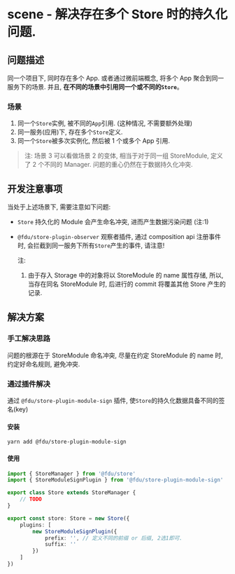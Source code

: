 # scene - 解决存在多个 Store 时的持久化问题.

## 问题描述

同一个项目下, 同时存在多个 App. 或者通过微前端概念, 将多个 App 聚合到同一服务下的场景. 并且, **在不同的场景中引用同一个或不同的`Store`**。

### 场景

1.  同一个`Store`实例, 被不同的`App`引用. (这种情况, 不需要额外处理)
2.  同一服务(应用)下, 存在多个`Store`定义.
3.  同一个`Store`被多次实例化, 然后被 1 个或多个 App 引用.

> 注: 场景 3 可以看做场景 2 的变体, 相当于对于同一组 StoreModule, 定义了 2 个不同的 Manager. 问题的重心仍然在于数据持久化冲突.

## 开发注意事项

当处于上述场景下, 需要注意如下问题:

-   `Store` 持久化的 Module 会产生命名冲突, 进而产生数据污染问题 (注:1)
-   `@fdu/store-plugin-observer` 观察者插件, 通过 composition api 注册事件时, 会拦截到同一服务下所有`Store`产生的事件, 请注意!

    注:

    1.  由于存入 Storage 中的对象将以 StoreModule 的 name 属性存储, 所以, 当存在同名 StoreModule 时, 后进行的 commit 将覆盖其他 Store 产生的记录.

## 解决方案

### 手工解决思路

问题的根源在于 StoreModule 命名冲突, 尽量在约定 StoreModule 的 name 时, 约定好命名规则, 避免冲突.

### 通过插件解决

通过 `@fdu/store-plugin-module-sign` 插件, 使`Store`的持久化数据具备不同的签名(key)

#### 安装

```bash:no-line-numbers
yarn add @fdu/store-plugin-module-sign
```

#### 使用

```typescript
import { StoreManager } from '@fdu/store'
import { StoreModuleSignPlugin } from '@fdu/store-plugin-module-sign'

export class Store extends StoreManager {
    // TODO
}

export const store: Store = new Store({
    plugins: [
        new StoreModuleSignPlugin({
            prefix: '', // 定义不同的前缀 or 后缀, 2选1即可.
            suffix: ''
        })
    ]
})
```
